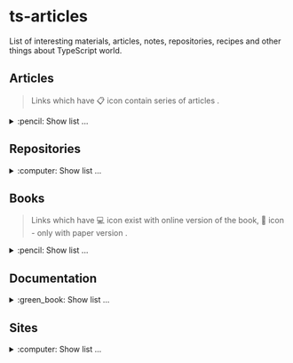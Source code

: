 # ts-articles
List of interesting materials, articles, notes, repositories, recipes and other things about TypeScript world.

## Articles
> Links which have :clipboard: icon contain series of articles .
<details>
  <summary>:pencil: Show list ... </summary>
  
  * [Simple TypeScript Tricks to Scale Your Applications Infinitely](https://habr.com/en/company/tinkoff/blog/521262/) **[RU]**.
  * [TypeScript. Power of Never](https://habr.com/en/post/471026/) **[RU]**.
  * [The TypeScript Evolution series](https://mariusschulz.com/blog/series/typescript-evolution) :clipboard: **[EN]**.
  * [Functional Programming in TypeScript: Higher-Order Gender Polymorphism](https://habr.com/ru/post/526024/) **[RU]**.
  * [Typescript — how to Deep merge](https://dev.to/svehla/typescript-how-to-deep-merge-170c) **[EN]** (+ **[[RU]](https://habr.com/en/post/526998/)**).
  * [Mixin Classes in TypeScript](https://mariusschulz.com/blog/mixin-classes-in-typescript) **[EN]**.  
  * [Advanced Typescript](https://kevinkreuzer.medium.com/advanced-typescript-43331bb4a875) **[EN]**.  
</details>

## Repositories
<details>
  <summary>:computer: Show list ... </summary>
  
  * [utility-types](https://github.com/piotrwitek/utility-types) - Collection of utility types, complementing TypeScript built-in mapped types and aliases (think "lodash" for static types) **[>3.5k :star:]**.
  * [ts-toolbelt](https://github.com/millsp/ts-toolbelt) - Higher Type Safety for TypeScript. A collection of useful types **[>2.8k :star:]**.
  * [SimplyTyped](https://github.com/andnp/SimplyTyped) - Yet another typing library. This differs by aiming to be less experimental than others, driven by industry use cases. **[>425 :star:]**.
  * [type<challenge[]>](https://github.com/type-challenges/type-challenges) - Collection of TypeScript type challenges **[>7.8k :star:]**.  
</details>

## Books
> Links which have :computer: icon exist with online version of the book, :book: icon - only with paper version .
<details>
  <summary>:pencil: Show list ... </summary>
  
  * [TypeScript Deep Dive](https://basarat.gitbook.io/typescript/) :computer:.
  * [Effective TypeScript](https://effectivetypescript.com/) 📖:.
</details>

## Documentation
<details>
  <summary>:green_book: Show list ... </summary>
  
  * [Official TypeScript Handbook](https://www.typescriptlang.org/docs/handbook/intro.html) **[EN]**.
</details>

## Sites
<details>
  <summary>:computer: Show list ... </summary>
  
  * [Big Frontend](https://bigfrontend.dev/typescript) - TypeScript type challenges to level up TypeScript skills.
</details>

